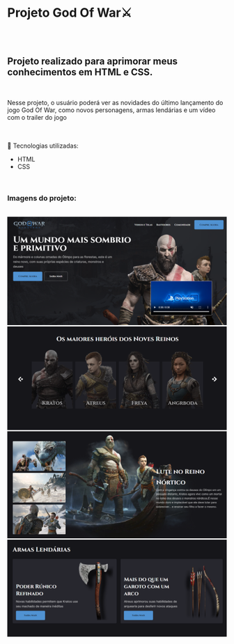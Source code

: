 <h1>Projeto God Of War⚔</h1>
<br>
<br>
<h2>Projeto realizado para aprimorar meus conhecimentos em HTML e CSS.</h2>
<br>
<p>Nesse projeto, o usuário poderá ver as novidades do último lançamento do jogo God Of War, como novos personagens,
  armas lendárias e um vídeo com o trailer do jogo</p>
<br>
<br>
🚀 Tecnologias utilizadas:
  <ul>
   <li>HTML</li>
   <li>CSS</li>
  </ul>
 <br>
 <h3>Imagens do projeto:</h3>
 <br>
 <img src="https://github.com/MatheusPereira033/God-Of-War/blob/master/print_1.png?raw=true">
 <br>
 <img src="https://github.com/MatheusPereira033/God-Of-War/blob/master/print_2.png?raw=true">
 <br>
 <img src="https://github.com/MatheusPereira033/God-Of-War/blob/master/print_3.png?raw=true">
 <br>
 <img src="https://github.com/MatheusPereira033/God-Of-War/blob/master/print_4.png?raw=true">
